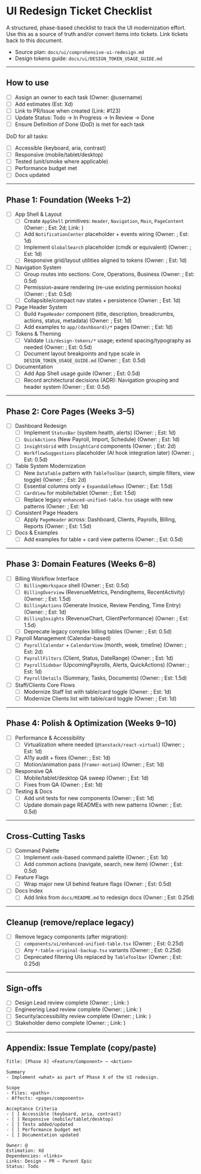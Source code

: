 # UI Redesign Ticket Checklist

A structured, phase-based checklist to track the UI modernization effort. Use this as a source of truth and/or convert items into tickets. Link tickets back to this document.

- Source plan: `docs/ui/comprehensive-ui-redesign.md`
- Design tokens guide: `docs/ui/DESIGN_TOKEN_USAGE_GUIDE.md`

---

## How to use

- [ ] Assign an owner to each task (Owner: @username)
- [ ] Add estimates (Est: Xd)
- [ ] Link to PR/Issue when created (Link: #123)
- [ ] Update Status: Todo → In Progress → In Review → Done
- [ ] Ensure Definition of Done (DoD) is met for each task

DoD for all tasks:

- [ ] Accessible (keyboard, aria, contrast)
- [ ] Responsive (mobile/tablet/desktop)
- [ ] Tested (unit/smoke where applicable)
- [ ] Performance budget met
- [ ] Docs updated

---

## Phase 1: Foundation (Weeks 1–2)

- [ ] App Shell & Layout
  - [ ] Create `AppShell` primitives: `Header`, `Navigation`, `Main`, `PageContent` (Owner: ; Est: 2d; Link: )
  - [ ] Add `NotificationCenter` placeholder + events wiring (Owner: ; Est: 1d)
  - [ ] Implement `GlobalSearch` placeholder (cmdk or equivalent) (Owner: ; Est: 1d)
  - [ ] Responsive grid/layout utilities aligned to tokens (Owner: ; Est: 1d)

- [ ] Navigation System
  - [ ] Group routes into sections: Core, Operations, Business (Owner: ; Est: 0.5d)
  - [ ] Permission-aware rendering (re-use existing permission hooks) (Owner: ; Est: 0.5d)
  - [ ] Collapsible/compact nav states + persistence (Owner: ; Est: 1d)

- [ ] Page Header System
  - [ ] Build `PageHeader` component (title, description, breadcrumbs, actions, status, metadata) (Owner: ; Est: 1d)
  - [ ] Add examples to `app/(dashboard)/*` pages (Owner: ; Est: 1d)

- [ ] Tokens & Theming
  - [ ] Validate `lib/design-tokens/*` usage; extend spacing/typography as needed (Owner: ; Est: 0.5d)
  - [ ] Document layout breakpoints and type scale in `DESIGN_TOKEN_USAGE_GUIDE.md` (Owner: ; Est: 0.5d)

- [ ] Documentation
  - [ ] Add App Shell usage guide (Owner: ; Est: 0.5d)
  - [ ] Record architectural decisions (ADR): Navigation grouping and header system (Owner: ; Est: 0.5d)

---

## Phase 2: Core Pages (Weeks 3–5)

- [ ] Dashboard Redesign
  - [ ] Implement `StatusBar` (system health, alerts) (Owner: ; Est: 1d)
  - [ ] `QuickActions` (New Payroll, Import, Schedule) (Owner: ; Est: 1d)
  - [ ] `InsightsGrid` with `InsightCard` components (Owner: ; Est: 2d)
  - [ ] `WorkflowSuggestions` placeholder (AI hook integration later) (Owner: ; Est: 0.5d)

- [ ] Table System Modernization
  - [ ] New `DataTable` pattern with `TableToolbar` (search, simple filters, view toggle) (Owner: ; Est: 2d)
  - [ ] Essential columns only + `ExpandableRows` (Owner: ; Est: 1.5d)
  - [ ] `CardView` for mobile/tablet (Owner: ; Est: 1.5d)
  - [ ] Replace legacy `enhanced-unified-table.tsx` usage with new patterns (Owner: ; Est: 1d)

- [ ] Consistent Page Headers
  - [ ] Apply `PageHeader` across: Dashboard, Clients, Payrolls, Billing, Reports (Owner: ; Est: 1.5d)

- [ ] Docs & Examples
  - [ ] Add examples for table + card view patterns (Owner: ; Est: 0.5d)

---

## Phase 3: Domain Features (Weeks 6–8)

- [ ] Billing Workflow Interface
  - [ ] `BillingWorkspace` shell (Owner: ; Est: 0.5d)
  - [ ] `BillingOverview` (RevenueMetrics, PendingItems, RecentActivity) (Owner: ; Est: 1.5d)
  - [ ] `BillingActions` (Generate Invoice, Review Pending, Time Entry) (Owner: ; Est: 1d)
  - [ ] `BillingInsights` (RevenueChart, ClientPerformance) (Owner: ; Est: 1.5d)
  - [ ] Deprecate legacy complex billing tables (Owner: ; Est: 0.5d)

- [ ] Payroll Management (Calendar-based)
  - [ ] `PayrollCalendar` + `CalendarView` (month, week, timeline) (Owner: ; Est: 2d)
  - [ ] `PayrollFilters` (Client, Status, DateRange) (Owner: ; Est: 1d)
  - [ ] `PayrollSidebar` (UpcomingPayrolls, Alerts, QuickActions) (Owner: ; Est: 1d)
  - [ ] `PayrollDetails` (Summary, Tasks, Documents) (Owner: ; Est: 1.5d)

- [ ] Staff/Clients Core Flows
  - [ ] Modernize Staff list with table/card toggle (Owner: ; Est: 1d)
  - [ ] Modernize Clients list with table/card toggle (Owner: ; Est: 1d)

---

## Phase 4: Polish & Optimization (Weeks 9–10)

- [ ] Performance & Accessibility
  - [ ] Virtualization where needed (`@tanstack/react-virtual`) (Owner: ; Est: 1d)
  - [ ] A11y audit + fixes (Owner: ; Est: 1d)
  - [ ] Motion/animation pass (`framer-motion`) (Owner: ; Est: 1d)

- [ ] Responsive QA
  - [ ] Mobile/tablet/desktop QA sweep (Owner: ; Est: 1d)
  - [ ] Fixes from QA (Owner: ; Est: 1d)

- [ ] Testing & Docs
  - [ ] Add unit tests for new components (Owner: ; Est: 1d)
  - [ ] Update domain page READMEs with new patterns (Owner: ; Est: 0.5d)

---

## Cross-Cutting Tasks

- [ ] Command Palette
  - [ ] Implement `cmdk`-based command palette (Owner: ; Est: 1d)
  - [ ] Add common actions (navigate, search, new item) (Owner: ; Est: 0.5d)

- [ ] Feature Flags
  - [ ] Wrap major new UI behind feature flags (Owner: ; Est: 0.5d)

- [ ] Docs Index
  - [ ] Add links from `docs/README.md` to redesign docs (Owner: ; Est: 0.25d)

---

## Cleanup (remove/replace legacy)

- [ ] Remove legacy components (after migration):
  - [ ] `components/ui/enhanced-unified-table.tsx` (Owner: ; Est: 0.25d)
  - [ ] Any `*-table-original-backup.tsx` variants (Owner: ; Est: 0.25d)
  - [ ] Deprecated filtering UIs replaced by `TableToolbar` (Owner: ; Est: 0.25d)

---

## Sign-offs

- [ ] Design Lead review complete (Owner: ; Link: )
- [ ] Engineering Lead review complete (Owner: ; Link: )
- [ ] Security/accessibility review complete (Owner: ; Link: )
- [ ] Stakeholder demo complete (Owner: ; Link: )

---

## Appendix: Issue Template (copy/paste)

```
Title: [Phase X] <Feature/Component> – <Action>

Summary
- Implement <what> as part of Phase X of the UI redesign.

Scope
- Files: <paths>
- Affects: <pages/components>

Acceptance Criteria
- [ ] Accessible (keyboard, aria, contrast)
- [ ] Responsive (mobile/tablet/desktop)
- [ ] Tests added/updated
- [ ] Performance budget met
- [ ] Documentation updated

Owner: @
Estimation: Xd
Dependencies: <links>
Links: Design – PR – Parent Epic
Status: Todo
```
